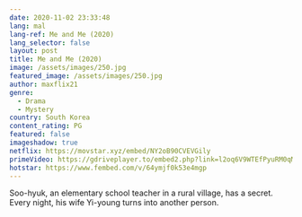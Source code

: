 ```yaml
---
date: 2020-11-02 23:33:48
lang: mal
lang-ref: Me and Me (2020)
lang_selector: false
layout: post
title: Me and Me (2020)
image: /assets/images/250.jpg
featured_image: /assets/images/250.jpg
author: maxflix21
genre:
  - Drama
  - Mystery
country: South Korea
content_rating: PG
featured: false
imageshadow: true
netflix: https://movstar.xyz/embed/NY2oB90CVEVGily
primeVideo: https://gdriveplayer.to/embed2.php?link=l2oq6V9WTEfPyuRM0qMk%252BgaH3ymU%252BXhwqHABD5MUMwAmO0UwpeYSFqGv98oUWF3FkJjVg0K4KF77CwAhmFwMPDjIyTUCkcdtBNYeZOS9vN0lKNyOIbsyhYnU5%252FGh6sZqU0xEWK2eZ8pZxEi6m8QEbrt4ywF1GrRwJqeUi8KuD4IZGkvBaXrEZqlzBZFOrgaEY%253D
hotstar: https://www.fembed.com/v/64ymjf0k53e4mgp
---
```

Soo-hyuk, an elementary school teacher in a rural village, has a secret. Every night, his wife Yi-young turns into another person.
